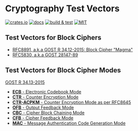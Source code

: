 # Cryptography Test Vectors

[![crates.io](https://img.shields.io/crates/v/crypto_vectors)](https://crates.io/crates/crypto_vectors)
[![docs](https://img.shields.io/docsrs/crypto_vectors)](https://docs.rs/crypto_vectors)
[![build & test](https://github.com/sheroz/crypto_vectors/actions/workflows/ci.yml/badge.svg)](https://github.com/sheroz/crypto_vectors/actions/workflows/ci.yml)
[![MIT](https://img.shields.io/github/license/sheroz/crypto_vectors)](https://github.com/sheroz/magma/tree/main/crypto_vectors/LICENSE.txt)

## Test Vectors for Block Ciphers

* [RFC8891, a.k.a GOST R 34.12-2015: Block Cipher "Magma"](src/gost/rfc8891.rs)
* [RFC5830, a.k.a GOST 28147-89](src/gost/rfc5831.rs)

## Test Vectors for Block Cipher Modes

[GOST R 34.13-2015](https://www.tc26.ru/standard/gost/GOST_R_3413-2015.pdf)

* [**ECB** - Electronic Codebook Mode](src/gost/r3413_2015.rs)
* [**CTR** - Counter Encryption Mode](src/gost/r3413_2015.rs)
* [**CTR-ACPKM** - Counter Encryption Mode as per RFC8645](src/gost/r1323565_1_017_2018/ctr_acpkm.rs)
* [**OFB** - Output Feedback Mode](src/gost/r3413_2015.rs)
* [**CBC** - Cipher Block Chaining Mode](src/gost/r3413_2015.rs)
* [**CFB** - Cipher Feedback Mode](src/gost/r3413_2015.rs)
* [**MAC** - Message Authentication Code Generation Mode](src/gost/r3413_2015.rs)
